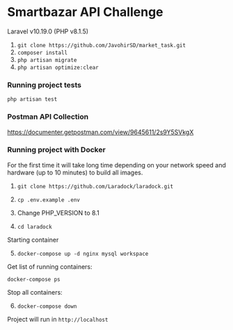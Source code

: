 # Smartbazar API Challenge

Laravel v10.19.0 (PHP v8.1.5)

1. ```git clone https://github.com/JavohirSD/market_task.git```
2. ```composer install```
3. ```php artisan migrate```
3. ```php artisan optimize:clear```

### Running project tests
```php artisan test```

### Postman API Collection
https://documenter.getpostman.com/view/9645611/2s9Y5SVkgX

### Running project with Docker

For the first time it will take long time depending on your network speed and hardware (up to 10 minutes) to build all images.

1. ```git clone https://github.com/Laradock/laradock.git```


2. ```cp .env.example .env```


3. Change PHP_VERSION to 8.1

4. ```cd laradock```


Starting container


5. ```docker-compose up -d nginx mysql workspace ```



Get list of running containers:


```docker-compose ps```


Stop all containers:



6. ```docker-compose down```


Project will run in ```http://localhost```
